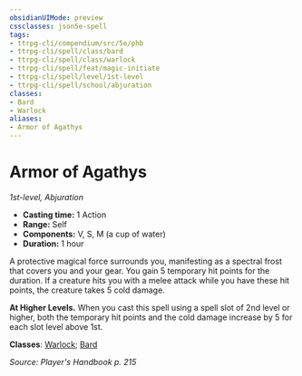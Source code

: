 ```yaml
---
obsidianUIMode: preview
cssclasses: json5e-spell
tags:
- ttrpg-cli/compendium/src/5e/phb
- ttrpg-cli/spell/class/bard
- ttrpg-cli/spell/class/warlock
- ttrpg-cli/spell/feat/magic-initiate
- ttrpg-cli/spell/level/1st-level
- ttrpg-cli/spell/school/abjuration
classes:
- Bard
- Warlock
aliases:
- Armor of Agathys
---
```

# Armor of Agathys
*1st-level, Abjuration*  


- **Casting time:** 1 Action
- **Range:** Self
- **Components:** V, S, M (a cup of water)
- **Duration:** 1 hour

A protective magical force surrounds you, manifesting as a spectral frost that covers you and your gear. You gain 5 temporary hit points for the duration. If a creature hits you with a melee attack while you have these hit points, the creature takes 5 cold damage.

**At Higher Levels.** When you cast this spell using a spell slot of 2nd level or higher, both the temporary hit points and the cold damage increase by 5 for each slot level above 1st.

**Classes**: [Warlock](/CLI/lists/list-spells-classes-warlock.md); [Bard](/CLI/lists/list-spells-classes-bard.md)

*Source: Player's Handbook p. 215*